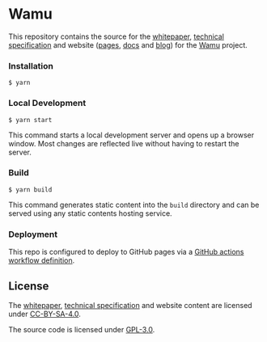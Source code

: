 # Wamu

This repository contains the source for the [whitepaper](/papers/whitepaper.md), [technical specification](/papers/specification.md) and website ([pages](/src/pages), [docs](/docs) and [blog](/blog)) for the [Wamu](https://wamu.tech) project.

### Installation

```
$ yarn
```

### Local Development

```
$ yarn start
```

This command starts a local development server and opens up a browser window. Most changes are reflected live without having to restart the server.

### Build

```
$ yarn build
```

This command generates static content into the `build` directory and can be served using any static contents hosting service.

### Deployment

This repo is configured to deploy to GitHub pages via a [GitHub actions workflow definition](/.github/workflows/pages.yml).

## License

The [whitepaper](/static/whitepaper.pdf), [technical specification](/static/specification.pdf) and website content are licensed under [CC-BY-SA-4.0](/LICENSE-CC). 

The source code is licensed under [GPL-3.0](/LICENSE-GPL).
